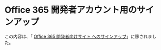 
# Office 365 開発者アカウント用のサインアップ

この内容は、「 [Office 365 開発者向けサイト へのサインアップ](set-up-a-development-environment-for-sharepoint-add-ins-on-office-365.md#o365_signup)」に移されました。
  
    
    


